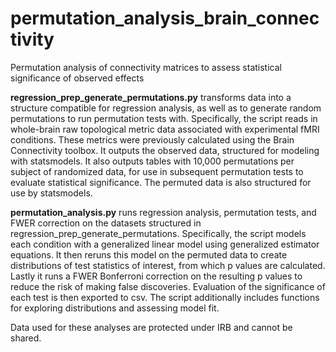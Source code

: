 # permutation_analysis_brain_connectivity
Permutation analysis of connectivity matrices to assess statistical significance of observed effects

<b>regression_prep_generate_permutations.py</b> transforms data into a structure compatible for regression analysis, as well as to generate random permutations to run permutation tests with. Specifically, the script reads in whole-brain raw topological metric data associated with experimental fMRI conditions. These metrics were previously calculated using the Brain Connectivity toolbox.
It outputs the observed data, structured for modeling with statsmodels.
It also outputs tables with 10,000 permutations per subject of randomized data, for use in subsequent permutation tests to evaluate statistical significance. The permuted data is also structured for use by statsmodels.

<b>permutation_analysis.py</b> runs regression analysis, permutation tests, and FWER correction on the datasets structured in regression_prep_generate_permutations. Specifically, the script models each condition with a generalized linear model using generalized estimator equations. It then reruns this model on the permuted data to create distributions of test statistics of interest, from which p values are calculated. Lastly it runs a FWER Bonferroni correction on the resulting p values to reduce the risk of 
making false discoveries. Evaluation of the significance of each test is then exported to csv. The script additionally includes functions for exploring distributions and assessing model fit. 

Data used for these analyses are protected under IRB and cannot be shared.
